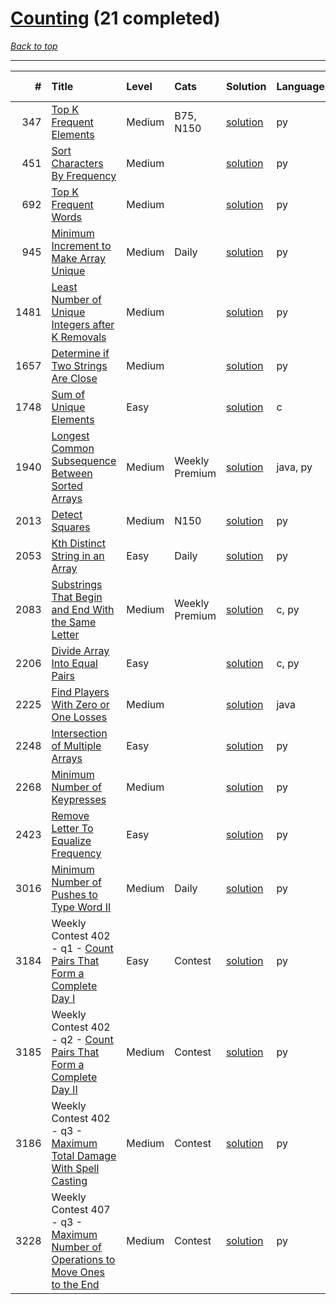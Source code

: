 # [Counting](<https://leetcode.com/tag/Counting/>) (21 completed)

*[Back to top](<../../README.md>)*

------

|    # | Title                                                                                                                                                                  | Level   | Cats           | Solution                                                                        | Languages   | Date Complete   |
|-----:|:-----------------------------------------------------------------------------------------------------------------------------------------------------------------------|:--------|:---------------|:--------------------------------------------------------------------------------|:------------|:----------------|
|  347 | [Top K Frequent Elements](<https://leetcode.com/problems/top-k-frequent-elements>)                                                                                     | Medium  | B75, N150      | [solution](<../_347. Top K Frequent Elements.md>)                               | py          | Jun 13, 2024    |
|  451 | [Sort Characters By Frequency](<https://leetcode.com/problems/sort-characters-by-frequency>)                                                                           | Medium  |                | [solution](<../_451. Sort Characters By Frequency.md>)                          | py          | Jun 18, 2024    |
|  692 | [Top K Frequent Words](<https://leetcode.com/problems/top-k-frequent-words>)                                                                                           | Medium  |                | [solution](<../_692. Top K Frequent Words.md>)                                  | py          | Jun 09, 2024    |
|  945 | [Minimum Increment to Make Array Unique](<https://leetcode.com/problems/minimum-increment-to-make-array-unique>)                                                       | Medium  | Daily          | [solution](<../_945. Minimum Increment to Make Array Unique.md>)                | py          | Jun 14, 2024    |
| 1481 | [Least Number of Unique Integers after K Removals](<https://leetcode.com/problems/least-number-of-unique-integers-after-k-removals>)                                   | Medium  |                | [solution](<../_1481. Least Number of Unique Integers after K Removals.md>)     | py          | Jun 15, 2024    |
| 1657 | [Determine if Two Strings Are Close](<https://leetcode.com/problems/determine-if-two-strings-are-close>)                                                               | Medium  |                | [solution](<../_1657. Determine if Two Strings Are Close.md>)                   | py          | Jul 13, 2024    |
| 1748 | [Sum of Unique Elements](<https://leetcode.com/problems/sum-of-unique-elements>)                                                                                       | Easy    |                | [solution](<../_1748. Sum of Unique Elements.md>)                               | c           | Jun 06, 2024    |
| 1940 | [Longest Common Subsequence Between Sorted Arrays](<https://leetcode.com/problems/longest-common-subsequence-between-sorted-arrays>)                                   | Medium  | Weekly Premium | [solution](<../_1940. Longest Common Subsequence Between Sorted Arrays.md>)     | java, py    | Jun 01, 2024    |
| 2013 | [Detect Squares](<https://leetcode.com/problems/detect-squares>)                                                                                                       | Medium  | N150           | [solution](<../_2013. Detect Squares.md>)                                       | py          | Jun 28, 2024    |
| 2053 | [Kth Distinct String in an Array](<https://leetcode.com/problems/kth-distinct-string-in-an-array>)                                                                     | Easy    | Daily          | [solution](<../_2053. Kth Distinct String in an Array.md>)                      | py          | Aug 05, 2024    |
| 2083 | [Substrings That Begin and End With the Same Letter](<https://leetcode.com/problems/substrings-that-begin-and-end-with-the-same-letter>)                               | Medium  | Weekly Premium | [solution](<../_2083. Substrings That Begin and End With the Same Letter.md>)   | c, py       | Jun 10, 2024    |
| 2206 | [Divide Array Into Equal Pairs](<https://leetcode.com/problems/divide-array-into-equal-pairs>)                                                                         | Easy    |                | [solution](<../_2206. Divide Array Into Equal Pairs.md>)                        | c, py       | Jun 08, 2024    |
| 2225 | [Find Players With Zero or One Losses](<https://leetcode.com/problems/find-players-with-zero-or-one-losses>)                                                           | Medium  |                | [solution](<../_2225. Find Players With Zero or One Losses.md>)                 | java        | Jun 24, 2024    |
| 2248 | [Intersection of Multiple Arrays](<https://leetcode.com/problems/intersection-of-multiple-arrays>)                                                                     | Easy    |                | [solution](<../_2248. Intersection of Multiple Arrays.md>)                      | py          | May 31, 2024    |
| 2268 | [Minimum Number of Keypresses](<https://leetcode.com/problems/minimum-number-of-keypresses>)                                                                           | Medium  |                | [solution](<../_2268. Minimum Number of Keypresses.md>)                         | py          | Jul 05, 2024    |
| 2423 | [Remove Letter To Equalize Frequency](<https://leetcode.com/problems/remove-letter-to-equalize-frequency>)                                                             | Easy    |                | [solution](<../_2423. Remove Letter To Equalize Frequency.md>)                  | py          | Jun 17, 2024    |
| 3016 | [Minimum Number of Pushes to Type Word II](<https://leetcode.com/problems/minimum-number-of-pushes-to-type-word-ii>)                                                   | Medium  | Daily          | [solution](<../_3016. Minimum Number of Pushes to Type Word II.md>)             | py          | Aug 06, 2024    |
| 3184 | Weekly Contest 402 - q1 - [Count Pairs That Form a Complete Day I](<https://leetcode.com/problems/count-pairs-that-form-a-complete-day-i>)                             | Easy    | Contest        | [solution](<../_3184. Count Pairs That Form a Complete Day I.md>)               | py          | Jul 07, 2024    |
| 3185 | Weekly Contest 402 - q2 - [Count Pairs That Form a Complete Day II](<https://leetcode.com/problems/count-pairs-that-form-a-complete-day-ii>)                           | Medium  | Contest        | [solution](<../_3185. Count Pairs That Form a Complete Day II.md>)              | py          | Jul 07, 2024    |
| 3186 | Weekly Contest 402 - q3 - [Maximum Total Damage With Spell Casting](<https://leetcode.com/problems/maximum-total-damage-with-spell-casting>)                           | Medium  | Contest        | [solution](<../_3186. Maximum Total Damage With Spell Casting.md>)              | py          | Jul 07, 2024    |
| 3228 | Weekly Contest 407 - q3 - [Maximum Number of Operations to Move Ones to the End](<https://leetcode.com/problems/maximum-number-of-operations-to-move-ones-to-the-end>) | Medium  | Contest        | [solution](<../_3228. Maximum Number of Operations to Move Ones to the End.md>) | py          | Jul 21, 2024    |